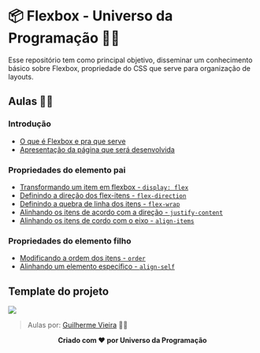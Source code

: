 # 📦 Flexbox - Universo da Programação 👨‍🚀

Esse repositório tem como principal objetivo, disseminar um conhecimento básico sobre Flexbox, propriedade do CSS que serve para organização de layouts.

## Aulas 👩‍🏫

### Introdução
- [O que é Flexbox e pra que serve](#)
- [Apresentação da página que será desenvolvida](#)

### Propriedades do elemento pai
- [Transformando um item em flexbox - `display: flex`](#)
- [Definindo a direção dos flex-itens - `flex-direction`](#)
- [Definindo a quebra de linha dos itens - `flex-wrap`](#)
- [Alinhando os itens de acordo com a direção - `justify-content`](#)
- [Alinhando os itens de cordo com o eixo - `align-items`](#)

### Propriedades do elemento filho
- [Modificando a ordem dos itens - `order`](#)
- [Alinhando um elemento específico - `align-self`](#)

## Template do projeto
![](https://s3.us-west-2.amazonaws.com/secure.notion-static.com/0729723c-8e7c-44bb-b107-6f002725cf04/Web_1920__1.png?X-Amz-Algorithm=AWS4-HMAC-SHA256&X-Amz-Credential=AKIAT73L2G45O3KS52Y5%2F20200702%2Fus-west-2%2Fs3%2Faws4_request&X-Amz-Date=20200702T192310Z&X-Amz-Expires=86400&X-Amz-Signature=c0f7deed85f07fe54ae435a72d5ebe26622fbab06cf6adcf992f926b54c262e7&X-Amz-SignedHeaders=host&response-content-disposition=filename%20%3D%22Web_1920__1.png%22)




> Aulas por: [Guilherme Vieira](http://github.com/gitlherme) 🐱‍💻

<center> <b>Criado com ❤ por Universo da Programação</b> </center>
